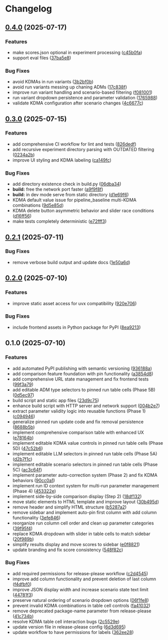 # Changelog

## [0.4.0](https://github.com/PaulHax/align-browser/compare/v0.3.0...v0.4.0) (2025-07-17)


### Features

* make scores.json optional in experiment processing ([c45b0fa](https://github.com/PaulHax/align-browser/commit/c45b0faef796d4afea05177065461b4a95a9e78e))
* support eval files ([37ba5e8](https://github.com/PaulHax/align-browser/commit/37ba5e80595061b04dcb6827c978342e88cf79e2))


### Bug Fixes

* avoid KDMAs in run variants ([3b2bf0b](https://github.com/PaulHax/align-browser/commit/3b2bf0b615e792417b78bb18366aa6387a69ea85))
* avoid run variants messing up chaning ADMs ([17c838f](https://github.com/PaulHax/align-browser/commit/17c838fd4f5444f0e0e1c8b38874f4dff31b708d))
* improve run variant handling and scenario-based filtering ([f081001](https://github.com/PaulHax/align-browser/commit/f08100190b7526753d2f797267128bf23d5000b4))
* run variant dropdown persistence and parameter validation ([1765988](https://github.com/PaulHax/align-browser/commit/176598852f6a297b57f98a2106e7c5dc576ac349))
* validate KDMA configuration after scenario changes ([4c6677c](https://github.com/PaulHax/align-browser/commit/4c6677cc1f53939adc349d90ce304f64abf1cada))

## [0.3.0](https://github.com/PaulHax/align-browser/compare/v0.2.1...v0.3.0) (2025-07-15)


### Features

* add comprehensive CI workflow for lint and tests ([826dedf](https://github.com/PaulHax/align-browser/commit/826dedf037db5979b9e585d252669f387b4679f2))
* add recursive experiment directory parsing with OUTDATED filtering ([0234a2b](https://github.com/PaulHax/align-browser/commit/0234a2bf7bbc6668c424c8ce91b38088553ef563))
* improve UI styling and KDMA labeling ([ca149fc](https://github.com/PaulHax/align-browser/commit/ca149fcff272d09d3eded15b4b7bc0f6d90f3fdf))


### Bug Fixes

* add directory existence check in build.py ([06dba34](https://github.com/PaulHax/align-browser/commit/06dba3493d0fbd7cbb364240b15d83bb9e9fec9c))
* **build:** free the network port faster ([a9f9f8f](https://github.com/PaulHax/align-browser/commit/a9f9f8fdf3902c943a73e968a05442ec1445584f))
* **build:** in dev mode serve from static directory ([d1e69f6](https://github.com/PaulHax/align-browser/commit/d1e69f6ccb6ca9a5ce4024804b3444286f10204a))
* KDMA default value issue for pipeline_baseline multi-KDMA combinations ([9d5e85d](https://github.com/PaulHax/align-browser/commit/9d5e85d409600581bf530811d9b30b42a586a13b))
* KDMA delete button asymmetric behavior and slider race conditions ([d16ff56](https://github.com/PaulHax/align-browser/commit/d16ff56e8bf7979ea6342979434597276eeb2ed9))
* make tests completely deterministic ([e72fff3](https://github.com/PaulHax/align-browser/commit/e72fff34af7d2040adf87e0bc7d95449328aa775))

## [0.2.1](https://github.com/PaulHax/align-browser/compare/v0.2.0...v0.2.1) (2025-07-11)


### Bug Fixes

* remove verbose build output and update docs ([1e50a6d](https://github.com/PaulHax/align-browser/commit/1e50a6dbce67f949ac13eb71591012fbbd3cfd93))

## [0.2.0](https://github.com/PaulHax/align-browser/compare/v0.1.0...v0.2.0) (2025-07-10)


### Features

* improve static asset access for uvx compatibility ([920e706](https://github.com/PaulHax/align-browser/commit/920e70631af17fabe0f3be9ec829f80cd8261bd6))


### Bug Fixes

* include frontend assets in Python package for PyPI ([8ea9213](https://github.com/PaulHax/align-browser/commit/8ea9213c48f5959857558669698db3b76964d0f4))

## 0.1.0 (2025-07-10)


### Features

* add automated PyPI publishing with semantic versioning ([936188a](https://github.com/PaulHax/align-browser/commit/936188a1cb63576e14f38edbd22e906e5178ae14))
* add comparison feature foundation with pin functionality ([a3854d8](https://github.com/PaulHax/align-browser/commit/a3854d8ef5cbf540aa230d99c8ad15e38d73d2ad))
* add comprehensive URL state management and fix frontend tests ([99f3a79](https://github.com/PaulHax/align-browser/commit/99f3a79f9ec039a728880903b9eec3bfd393a811))
* add editable ADM type selectors to pinned run table cells (Phase 5B) ([0d5ec97](https://github.com/PaulHax/align-browser/commit/0d5ec9736d99793e836aa614ccbad4c931c4a851))
* build script and static app files ([23d9c75](https://github.com/PaulHax/align-browser/commit/23d9c75155f5dfbcec08afcb6332ada180fef8b8))
* enhance build script with HTTP server and network support ([004b2e7](https://github.com/PaulHax/align-browser/commit/004b2e7455f88041c7a9241dade519bbd9fffc57))
* extract parameter validity logic into reusable functions (Phase 1) ([c094946](https://github.com/PaulHax/align-browser/commit/c0949467063bb8056c23fe2f3ff57a1c088e3647))
* generalize pinned run update code and fix removal persistence ([8688b5b](https://github.com/PaulHax/align-browser/commit/8688b5bad4eb690a049bf2d3f8fd2f998bb93b60))
* implement comprehensive comparison table with enhanced UX ([e78164b](https://github.com/PaulHax/align-browser/commit/e78164be0851e75848e4dedfa478101e837f38c3))
* implement editable KDMA value controls in pinned run table cells (Phase 5D) ([47c52b6](https://github.com/PaulHax/align-browser/commit/47c52b603617c552376cd544c88e869d96a94f4b))
* implement editable LLM selectors in pinned run table cells (Phase 5A) ([d2b7f1c](https://github.com/PaulHax/align-browser/commit/d2b7f1cbbf41cf1696ae00bb19cc9f9befb7bd16))
* implement editable scenario selectors in pinned run table cells (Phase 5C) ([ac3c64f](https://github.com/PaulHax/align-browser/commit/ac3c64ff7dbb5d61919b8c98a380812014a59feb))
* implement parameter auto-correction system (Phase 2) and fix KDMA behaviors ([90cc0a1](https://github.com/PaulHax/align-browser/commit/90cc0a1be43c14970f7770c0fdecb339964b4b04))
* implement run ID context system for multi-run parameter management (Phase 4) ([453322e](https://github.com/PaulHax/align-browser/commit/453322eafe7961e0d52e1374618e2b2193f765cf))
* implement side-by-side comparison display (Step 2) ([18df132](https://github.com/PaulHax/align-browser/commit/18df1322cc502e535496ff6c621e1efdb5c59337))
* move static elements to HTML template and improve layout ([30b495d](https://github.com/PaulHax/align-browser/commit/30b495d2b6040e567f38c58ace4a34f3c3679360))
* remove header and simplify HTML structure ([b5287a2](https://github.com/PaulHax/align-browser/commit/b5287a2a888269fa601a4c90f6dbbcaf8f57de9c))
* remove sidebar and implement auto-pin first column with add column functionality ([3efe846](https://github.com/PaulHax/align-browser/commit/3efe846c920fb7bd6cdb7fc4882be4360238ada9))
* reorganize run column cell order and clean up parameter categories ([39f95f4](https://github.com/PaulHax/align-browser/commit/39f95f48d2e4e15ff24e9b35534b4a511f1b1c43))
* replace KDMA dropdown with slider in table cells to match sidebar ([20f989b](https://github.com/PaulHax/align-browser/commit/20f989b74a21857ace517051ef74e9b4eb7b91c3))
* simplify results display and move scores to sidebar ([e0f8821](https://github.com/PaulHax/align-browser/commit/e0f8821640fbfea7105d8089d673f2a294f51243))
* update branding and fix score consistency ([548f82c](https://github.com/PaulHax/align-browser/commit/548f82cb33ae989e0641214ddf0f2ca90c87148b))


### Bug Fixes

* add required permissions for release-please workflow ([c2d4545](https://github.com/PaulHax/align-browser/commit/c2d4545789d23ca903d30762647ff9bce74abcf7))
* improve add column functionality and prevent deletion of last column ([f4dfbf0](https://github.com/PaulHax/align-browser/commit/f4dfbf0217292e581390b5801666edfe9c4f91d5))
* improve JSON display width and increase scenario state text limit ([44781f3](https://github.com/PaulHax/align-browser/commit/44781f3649875fd1c4a035afe56e71d45bc35acc))
* preserve natural ordering of scenario dropdown options ([06f1fe8](https://github.com/PaulHax/align-browser/commit/06f1fe8997c25bb95b8bc771cad952875820227d))
* prevent invalid KDMA combinations in table cell controls ([fa41032](https://github.com/PaulHax/align-browser/commit/fa410321ea73a8e9d179b1b619c45e5a87be65a9))
* remove deprecated package-name parameter from release-please ([41c734b](https://github.com/PaulHax/align-browser/commit/41c734bb815ffb8d57eb75c550ca8c5114ebdd0a))
* resolve KDMA table cell interaction bugs ([2c5529e](https://github.com/PaulHax/align-browser/commit/2c5529e87768cfa984e4f384c6879d388b78c3f7))
* update version file in release-please config ([6d3d695](https://github.com/PaulHax/align-browser/commit/6d3d695aa4f281cf54c5afffddc4f1385216ad7e))
* update workflow to have permissions for labels ([362ee28](https://github.com/PaulHax/align-browser/commit/362ee28e63cfced970f020e9dbe875784191aa24))
